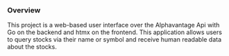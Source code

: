 ### Overview

This project is a web-based user interface over the Alphavantage
Api with Go on the backend and htmx on the frontend. This
application allows users to query stocks via their name or symbol
and receive human readable data about the stocks.

